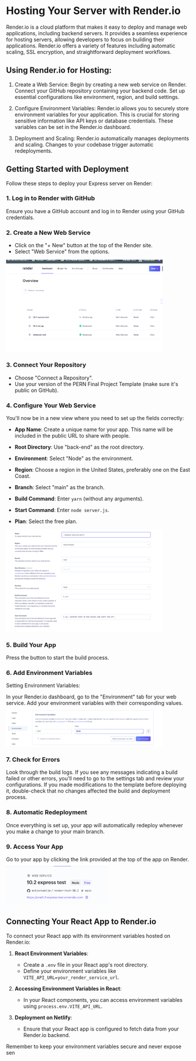 # Hosting Your Server with Render.io
Render.io is a cloud platform that makes it easy to deploy and manage web applications, including backend servers. It provides a seamless experience for hosting servers, allowing developers to focus on building their applications. Render.io offers a variety of features including automatic scaling, SSL encryption, and straightforward deployment workflows.

## Using Render.io for Hosting:
1. Create a Web Service: Begin by creating a new web service on Render. Connect your GitHub repository containing your backend code. Set up essential configurations like environment, region, and build settings.

2. Configure Environment Variables: Render.io allows you to securely store environment variables for your application. This is crucial for storing sensitive information like API keys or database credentials. These variables can be set in the Render.io dashboard.

3. Deployment and Scaling: Render.io automatically manages deployments and scaling. Changes to your codebase trigger automatic redeployments.
## Getting Started with Deployment

Follow these steps to deploy your Express server on Render:

### 1. Log in to Render with GitHub

Ensure you have a GitHub account and log in to Render using your GitHub credentials.

### 2. Create a New Web Service

- Click on the "+ New" button at the top of the Render site.
- Select "Web Service" from the options.

<img src = "assets/render-new.png" width="85%">
 
### 3. Connect Your Repository

- Choose "Connect a Repository".
- Use your version of the PERN Final Project Template (make sure it's public on GitHub).

### 4. Configure Your Web Service

You'll now be in a new view where you need to set up the fields correctly:

- **App Name**: Create a unique name for your app. This name will be included in the public URL to share with people.

- **Root Directory**: Use "back-end" as the root directory.

- **Environment**: Select "Node" as the environment.

- **Region**: Choose a region in the United States, preferably one on the East Coast.

- **Branch**: Select "main" as the branch.

- **Build Command**: Enter `yarn` (without any arguments).

- **Start Command**: Enter `node server.js`.

- **Plan**: Select the free plan.

<img src = "assets/render-dashboard.png" width="85%">

### 5. Build Your App

Press the button to start the build process.

### 6. Add Environment Variables

Setting Environment Variables:

In your Render.io dashboard, go to the "Environment" tab for your web service.
Add your environment variables with their corresponding values.
<img src = "assets/render-env-vals.png" width='85%'>


### 7. Check for Errors

Look through the build logs. If you see any messages indicating a build failed or other errors, you'll need to go to the settings tab and review your configurations. If you made modifications to the template before deploying it, double-check that no changes affected the build and deployment process.

### 8. Automatic Redeployment

Once everything is set up, your app will automatically redeploy whenever you make a change to your main branch.

### 9. Access Your App

Go to your app by clicking the link provided at the top of the app on Render. 
<img src="assets/render-url.png" width='55%'>


## Connecting Your React App to Render.io

To connect your React app with its environment variables hosted on Render.io:

1. **React Environment Variables**:
   - Create a `.env` file in your React app's root directory.
   - Define your environment variables like `VITE_API_URL=your_render_service_url`.

2. **Accessing Environment Variables in React**:
   - In your React components, you can access environment variables using `process.env.VITE_API_URL`.

3. **Deployment on Netlify**:
   - Ensure that your React app is configured to fetch data from your Render.io backend.

Remember to keep your environment variables secure and never expose sen